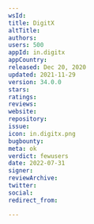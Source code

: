 ```yaml
---
wsId: 
title: DigitX
altTitle: 
authors: 
users: 500
appId: in.digitx
appCountry: 
released: Dec 20, 2020
updated: 2021-11-29
version: 34.0.0
stars: 
ratings: 
reviews: 
website: 
repository: 
issue: 
icon: in.digitx.png
bugbounty: 
meta: ok
verdict: fewusers
date: 2022-07-31
signer: 
reviewArchive: 
twitter: 
social: 
redirect_from: 

---
```


